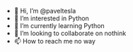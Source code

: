 - 👋 Hi, I’m @paveltesla
- 👀 I’m interested in Python 
- 🌱 I’m currently learning Python
- 💞️ I’m looking to collaborate on  nothink 
- 📫 How to reach me no way

<!---
paveltesla/paveltesla is a ✨ special ✨ repository because its `README.md` (this file) appears on your GitHub profile.
You can click the Preview link to take a look at your changes.
--->
